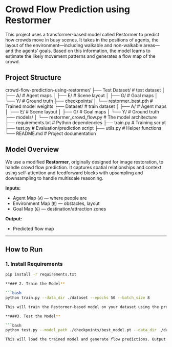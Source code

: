 # Crowd Flow Prediction using Restormer
This project uses a transformer-based model called Restormer to predict how crowds move in busy scenes. It takes in the positions of agents, the layout of the environment—including walkable and non-walkable areas—and the agents’ goals. Based on this information, the model learns to estimate the likely movement patterns and generates a flow map of the crowd.

## Project Structure
crowd-flow-prediction-using-restormer/
├── Test Dataset/            # test dataset
│   ├── A/                   # Agent maps
│   ├── E/                   # Scene layout
│   ├── G/                   # Goal maps
│   └── Y/                   # Ground truth
├── checkpoints/
│   └── restormer_best.pth   # Trained model weights
├── Dataset/                 # train dataset
│   ├── A/                   # Agent maps
│   ├── E/                   # Scene layout
│   ├── G/                   # Goal maps
│   └── Y/                   # Ground truth
├── models/
│   └── restormer_crowd_flow.py  # The model architecture
├── requirements.txt         # Python dependencies
├── train.py                 # Training script
├── test.py                  # Evaluation/prediction script
├── utils.py                 # Helper functions
└── README.md                # Project documentation


## Model Overview

We use a modified **Restormer**, originally designed for image restoration, to handle crowd flow prediction. It captures spatial relationships and context using self-attention and feedforward blocks with upsampling and downsampling to handle multiscale reasoning.

**Inputs:**
- Agent Map (`A`) — where people are
- Environment Map (`E`) — obstacles, layout
- Goal Map (`G`) — destination/attraction zones

**Output:**
- Predicted flow map

---

## How to Run

### 1. Install Requirements

```bash
pip install -r requirements.txt

**### 2. Train the Model**

```bash
python train.py --data_dir ./dataset --epochs 50 --batch_size 8

This will train the Restormer-based model on your dataset using the provided Agent, Environment, and Goal maps. Checkpoints will be saved to the checkpoints/ directory by default.

**###3. Test the Model**

```bash
python test.py --model_path ./checkpoints/best_model.pt --data_dir ./dataset

This will load the trained model and generate flow predictions. Output predictions will be saved to the predictions/ folder inside the working directory.



